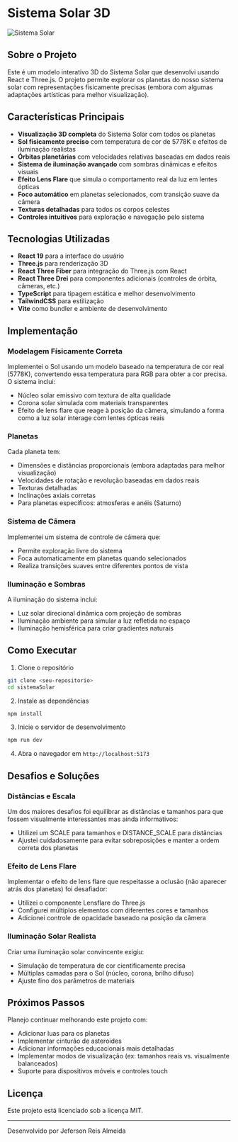# Sistema Solar 3D

![Sistema Solar](screenshot.png)

## Sobre o Projeto

Este é um modelo interativo 3D do Sistema Solar que desenvolvi usando React e Three.js. O projeto permite explorar os planetas do nosso sistema solar com representações fisicamente precisas (embora com algumas adaptações artísticas para melhor visualização).

## Características Principais

- **Visualização 3D completa** do Sistema Solar com todos os planetas
- **Sol fisicamente preciso** com temperatura de cor de 5778K e efeitos de iluminação realistas
- **Órbitas planetárias** com velocidades relativas baseadas em dados reais
- **Sistema de iluminação avançado** com sombras dinâmicas e efeitos visuais
- **Efeito Lens Flare** que simula o comportamento real da luz em lentes ópticas
- **Foco automático** em planetas selecionados, com transição suave da câmera
- **Texturas detalhadas** para todos os corpos celestes
- **Controles intuitivos** para exploração e navegação pelo sistema

## Tecnologias Utilizadas

- **React 19** para a interface do usuário
- **Three.js** para renderização 3D
- **React Three Fiber** para integração do Three.js com React
- **React Three Drei** para componentes adicionais (controles de órbita, câmeras, etc.)
- **TypeScript** para tipagem estática e melhor desenvolvimento
- **TailwindCSS** para estilização
- **Vite** como bundler e ambiente de desenvolvimento

## Implementação

### Modelagem Físicamente Correta

Implementei o Sol usando um modelo baseado na temperatura de cor real (5778K), convertendo essa temperatura para RGB para obter a cor precisa. O sistema inclui:

- Núcleo solar emissivo com textura de alta qualidade
- Corona solar simulada com materiais transparentes
- Efeito de lens flare que reage à posição da câmera, simulando a forma como a luz solar interage com lentes ópticas reais

### Planetas

Cada planeta tem:
- Dimensões e distâncias proporcionais (embora adaptadas para melhor visualização)
- Velocidades de rotação e revolução baseadas em dados reais
- Texturas detalhadas
- Inclinações axiais corretas
- Para planetas específicos: atmosferas e anéis (Saturno)

### Sistema de Câmera

Implementei um sistema de controle de câmera que:
- Permite exploração livre do sistema
- Foca automaticamente em planetas quando selecionados
- Realiza transições suaves entre diferentes pontos de vista

### Iluminação e Sombras

A iluminação do sistema inclui:
- Luz solar direcional dinâmica com projeção de sombras
- Iluminação ambiente para simular a luz refletida no espaço
- Iluminação hemisférica para criar gradientes naturais

## Como Executar

1. Clone o repositório
```bash
git clone <seu-repositorio>
cd sistemaSolar
```

2. Instale as dependências
```bash
npm install
```

3. Inicie o servidor de desenvolvimento
```bash
npm run dev
```

4. Abra o navegador em `http://localhost:5173`

## Desafios e Soluções

### Distâncias e Escala

Um dos maiores desafios foi equilibrar as distâncias e tamanhos para que fossem visualmente interessantes mas ainda informativos:
- Utilizei um SCALE para tamanhos e DISTANCE_SCALE para distâncias
- Ajustei cuidadosamente para evitar sobreposições e manter a ordem correta dos planetas

### Efeito de Lens Flare

Implementar o efeito de lens flare que respeitasse a oclusão (não aparecer atrás dos planetas) foi desafiador:
- Utilizei o componente Lensflare do Three.js
- Configurei múltiplos elementos com diferentes cores e tamanhos
- Adicionei controle de opacidade baseado na posição da câmera

### Iluminação Solar Realista

Criar uma iluminação solar convincente exigiu:
- Simulação de temperatura de cor cientificamente precisa
- Múltiplas camadas para o Sol (núcleo, corona, brilho difuso)
- Ajuste fino dos parâmetros de materiais

## Próximos Passos

Planejo continuar melhorando este projeto com:
- Adicionar luas para os planetas
- Implementar cinturão de asteroides
- Adicionar informações educacionais mais detalhadas
- Implementar modos de visualização (ex: tamanhos reais vs. visualmente balanceados)
- Suporte para dispositivos móveis e controles touch

## Licença

Este projeto está licenciado sob a licença MIT.

---

Desenvolvido por Jeferson Reis Almeida
